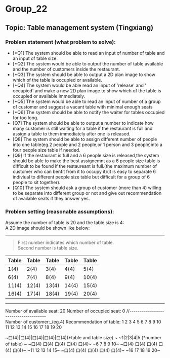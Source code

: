 # Group_22

## Topic: Table management system (Tingxiang)

### Problem statement (what problem to solve):

- [*Q1] The system should be able to read an input of number of table and an input of table size.  
- [*Q2] The system would be able to output the number of table available and the number of customers inside the restaurant.  
- [*Q3] The system should be able to output a 2D plan image to show which of the table is occupied or available.  
- [*Q4] The system would be able read an input of 'release' and  ' occupied' and make a new 2D plan image to show which of the table is occupied or available immediately.  
- [*Q5] The system would be able to read an input of number of a group of customer and  suggest a vacant table with minimal enough seats  
- [*Q6] The system should be able to  notify the waiter for tables occupied for too long.  
- [Q7] The system should be able to output a number to indicate how many customer is still waiting for a table if the restaurant is full and assign a table to them immediately after one is released.  
- [Q8] The system should be able to assign different number of people into one table(eg.2 people and 2 people,or 1 person and 3 people)into a four people size table if needed.  
- [Q9] If the restaurant is full and a 6 people size is released,the system should be able to make the best assignemnt as a 6 people size table is difficult to be found if the restaureant is full.(the maximum number of customer who can benfit from it to occupy it)(it is easy to separate 6 indiviual to different people size table but difficult for a group of 6 people to sit together).  
- [Q10] The system should ask a group of customer (more than 4) willing to be separate into different group or not and give out recommendation of available seats if they answer yes.  


### Problem setting (reasonable assumptions):  

Assume the number of table is 20 and the table size is 4:  
A 2D image should be shown like below:  

-------------------------------------  
> First number indicates which number of table.  
> Second number is table size.

Table | Table | Table | Table | Table
------------ | ------------- | ------------- | ------------- | -------------
1(4) | 2(4) | 3(4) | 4(4) | 5(4)
6(4) | 7(4) | 8(4) | 9(4) | 10(4)
11(4) | 12(4) | 13(4) | 14(4) | 15(4)
16(4) | 17(4) | 18(4) | 19(4) | 20(4)
-------------------------------------  
Number of available seat: 20
Number of occupied seat: 0
//-------------------------------------  
Number of customer:_(eg.4)
Recommendation of table:
1 2 3 4 5 6 7 8 9 10 11 12 13 14 15 16 17 18 19 20


~口(4)|口(4)|口(4)|口(4)|口(4)(*table and table size)  ~
~1|2|3|4|5   (*number of table)  ~
~口(4)   口(4)   口(4)   口(4)   口(4)~
~6       7       8       9      10~
~口(4)   口(4)   口(4)   口(4)   口(4)~
~11      12      13     14      15~
~口(4)   口(4)   口(4)   口(4)   口(4)~
~16      17      18     19      20~
